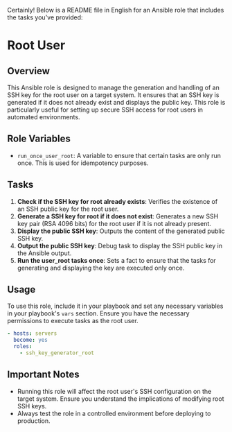 Certainly! Below is a README file in English for an Ansible role that includes the tasks you've provided:
# Root User

## Overview
This Ansible role is designed to manage the generation and handling of an SSH key for the root user on a target system. It ensures that an SSH key is generated if it does not already exist and displays the public key. This role is particularly useful for setting up secure SSH access for root users in automated environments.

## Role Variables
- `run_once_user_root`: A variable to ensure that certain tasks are only run once. This is used for idempotency purposes.

## Tasks
1. **Check if the SSH key for root already exists**: Verifies the existence of an SSH public key for the root user.
2. **Generate a SSH key for root if it does not exist**: Generates a new SSH key pair (RSA 4096 bits) for the root user if it is not already present.
3. **Display the public SSH key**: Outputs the content of the generated public SSH key.
4. **Output the public SSH key**: Debug task to display the SSH public key in the Ansible output.
5. **Run the user_root tasks once**: Sets a fact to ensure that the tasks for generating and displaying the key are executed only once.

## Usage
To use this role, include it in your playbook and set any necessary variables in your playbook's `vars` section. Ensure you have the necessary permissions to execute tasks as the root user.

```yaml
- hosts: servers
  become: yes
  roles:
    - ssh_key_generator_root
```

## Important Notes
- Running this role will affect the root user's SSH configuration on the target system. Ensure you understand the implications of modifying root SSH keys.
- Always test the role in a controlled environment before deploying to production.
